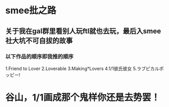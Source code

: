 # smee批之路
## 关于我在gal群里看别人玩ftl就也去玩，最后入smee社大坑不可自拔的故事
### 以下作品的顺序即我推的顺序
1.Friend to Lover
2.Loverable
3.Making*Lovers
4.1/1彼氏彼女
5.ラブピカルポッピー!

# **谷山，1/1画成那个鬼样你还是去势罢！**